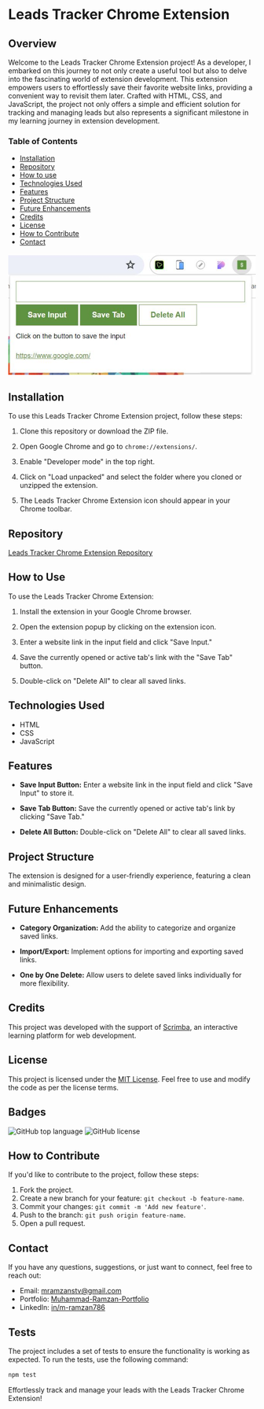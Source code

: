 # Leads Tracker Chrome Extension

## Overview

Welcome to the Leads Tracker Chrome Extension project! As a developer, I embarked on this journey to not only create a useful tool but also to delve into the fascinating world of extension development. This extension empowers users to effortlessly save their favorite website links, providing a convenient way to revisit them later. Crafted with HTML, CSS, and JavaScript, the project not only offers a simple and efficient solution for tracking and managing leads but also represents a significant milestone in my learning journey in extension development.

### Table of Contents

- [Installation](#installation)
- [Repository](#repository)
- [How to use](#how-to-use)
- [Technologies Used](#technologies-used)
- [Features](#features)
- [Project Structure](#project-structure)
- [Future Enhancements](#future-enhancements)
- [Credits](#credits)
- [License](#license)
- [How to Contribute](#how-to-contribute)
- [Contact](#contact)

![Leads Tracker Chrome Extension Screenshot](leads-tracker-thumbnail.JPG)

## Installation

To use this Leads Tracker Chrome Extension project, follow these steps:

1. Clone this repository or download the ZIP file.

2. Open Google Chrome and go to `chrome://extensions/`.

3. Enable "Developer mode" in the top right.

4. Click on "Load unpacked" and select the folder where you cloned or unzipped the extension.

5. The Leads Tracker Chrome Extension icon should appear in your Chrome toolbar.

## Repository

[Leads Tracker Chrome Extension Repository](https://github.com/m-ramzan786/Leads_Tracker-Chrome-Extension)

## How to Use

To use the Leads Tracker Chrome Extension:

1. Install the extension in your Google Chrome browser.

2. Open the extension popup by clicking on the extension icon.

3. Enter a website link in the input field and click "Save Input."

4. Save the currently opened or active tab's link with the "Save Tab" button.

5. Double-click on "Delete All" to clear all saved links.

## Technologies Used

- HTML
- CSS
- JavaScript

## Features

- **Save Input Button:** Enter a website link in the input field and click "Save Input" to store it.

- **Save Tab Button:** Save the currently opened or active tab's link by clicking "Save Tab."

- **Delete All Button:** Double-click on "Delete All" to clear all saved links.

## Project Structure

The extension is designed for a user-friendly experience, featuring a clean and minimalistic design.

## Future Enhancements

- **Category Organization:** Add the ability to categorize and organize saved links.

- **Import/Export:** Implement options for importing and exporting saved links.

- **One by One Delete:** Allow users to delete saved links individually for more flexibility.

## Credits

This project was developed with the support of [Scrimba](https://scrimba.com/), an interactive learning platform for web development.

## License

This project is licensed under the [MIT License](LICENSE). Feel free to use and modify the code as per the license terms.

## Badges

![GitHub top language](https://img.shields.io/github/languages/top/m-ramzan786/Leads_Tracker-Chrome-Extension)
![GitHub license](https://img.shields.io/github/license/m-ramzan786/Leads_Tracker-Chrome-Extension)

## How to Contribute

If you'd like to contribute to the project, follow these steps:

1. Fork the project.
2. Create a new branch for your feature: `git checkout -b feature-name`.
3. Commit your changes: `git commit -m 'Add new feature'`.
4. Push to the branch: `git push origin feature-name`.
5. Open a pull request.

## Contact

If you have any questions, suggestions, or just want to connect, feel free to reach out:

- Email: [mramzanstv@gmail.com](mramzanstv@gmail.com)
- Portfolio: [Muhammad-Ramzan-Portfolio](https://muhammad-ramzan.vercel.app/)
- LinkedIn: [in/m-ramzan786](https://www.linkedin.com/in/m-ramzan786/)

## Tests

The project includes a set of tests to ensure the functionality is working as expected. To run the tests, use the following command:
```bash
npm test
```

Effortlessly track and manage your leads with the Leads Tracker Chrome Extension!
